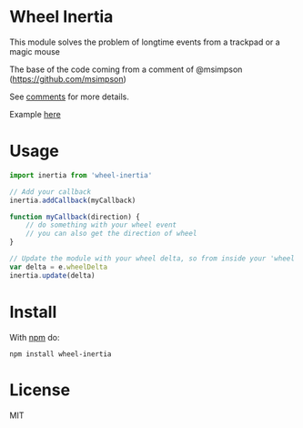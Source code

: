 # Wheel Inertia

This module solves the problem of longtime events from a trackpad or a magic mouse

The base of the code coming from a comment of @msimpson (https://github.com/msimpson)

See [comments](https://github.com/jquery/jquery-mousewheel/issues/36)
for more details.

Example [here](http://jsfiddle.net/n7bk6pb9/7/)

# Usage

``` js
import inertia from 'wheel-inertia'

// Add your callback
inertia.addCallback(myCallback)

function myCallback(direction) {
	// do something with your wheel event
	// you can also get the direction of wheel
}

// Update the module with your wheel delta, so from inside your 'wheel' listener...
var delta = e.wheelDelta
inertia.update(delta)
```

# Install

With [npm](https://npmjs.org) do:

```
npm install wheel-inertia
```

# License

MIT
